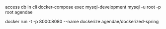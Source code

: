 access db in cli
docker-compose exec  mysql-development mysql -u root -p root agendae

docker run -t -p 8000:8080 --name dockerize agendae/dockerized-spring
